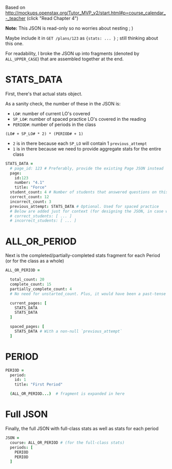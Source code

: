 Based on http://mockups.openstax.org/Tutor_MVP_v2/start.html#p=course_calendar_-_teacher (click "Read Chapter 4")

**Note:** This JSON is read-only so no worries about nesting ; )

Maybe include it in `GET /plans/123` as `{stats: ... }` ; still thinking about this one.


For readability, I broke the JSON up into fragments (denoted by `ALL_UPPER_CASE`) that are assembled together at the end.

# STATS_DATA

First, there's that actual stats object.

As a sanity check, the number of these in the JSON is:

- `LO#`: number of current LO's covered
- `SP_LO#`: number of spaced practice LO's covered in the reading
- `PERIOD#`: number of periods in the class

`(LO# + SP_LO# * 2) * (PERIOD# + 1)`

- `2` is in there because each `SP_LO` will contain 1 `previous_attempt`
- `1` is in there because we need to provide aggregate stats for the entire class


```coffee
STATS_DATA =
  # page_id: 123 # Preferably, provide the existing Page JSON instead
  page:
    id:123
    number: "4.1"
    title: "Force"
  student_count: 4 # Number of students that answered questions on this topic (page). Used mostly for spaced-practice
  correct_count: 12
  incorrect_count: 3
  previous_attempt: STATS_DATA # Optional. Used for spaced practice
  # Below are added just for context (for designing the JSON, in case we need these later)
  # correct_students: [ ... ]
  # incorrect_students: [ ... ]
```

# ALL_OR_PERIOD

Next is the completed/partially-completed stats fragment for each Period (or for the class as a whole)

```coffee
ALL_OR_PERIOD =

  total_count: 20
  complete_count: 15
  partially_complete_count: 4
  # No need for unstarted_count. Plus, it would have been a past-tense word anyway ; )

  current_pages: [
    STATS_DATA
    STATS_DATA
  ]

  spaced_pages: [
    STATS_DATA # With a non-null `previous_attempt`
  ]
```

# PERIOD

```coffee
PERIOD =
  period:
    id: 1
    title: "First Period"

  (ALL_OR_PERIOD...)  # fragment is expanded in here
```

# Full JSON

Finally, the full JSON with full-class stats as well as stats for each period

```coffee
JSON =
  course: ALL_OR_PERIOD # (for the full-class stats)
  periods: [
    PERIOD
    PERIOD
  ]
```
